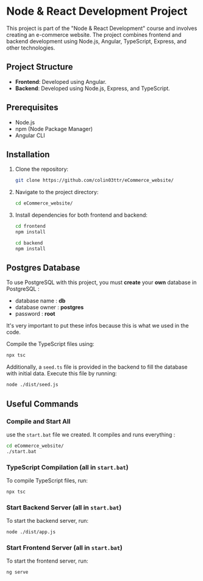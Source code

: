# Node & React Development Project

This project is part of the "Node & React Development" course and involves creating an e-commerce website. The project combines frontend and backend development using Node.js, Angular, TypeScript, Express, and other technologies.

## Project Structure

- **Frontend**: Developed using Angular.
- **Backend**: Developed using Node.js, Express, and TypeScript.

## Prerequisites

- Node.js
- npm (Node Package Manager)
- Angular CLI

## Installation

1. Clone the repository:
    ```sh
    git clone https://github.com/colin03ttr/eCommerce_website/
    ```
2. Navigate to the project directory:
    ```sh
    cd eCommerce_website/
    ```
3. Install dependencies for both frontend and backend:
    ```sh
    cd frontend
    npm install
    ```
    ```sh
    cd backend
    npm install
    ```

## Postgres Database
To use PostgreSQL with this project, you must **create** your **own** database in PostgreSQL :
- database name : **db**
- database owner : **postgres**
- password : **root**

It's very important to put these infos because this is what we used in the code.



Compile the TypeScript files using:
```sh
npx tsc
```
Additionally, a `seed.ts` file is provided in the backend to fill the database with initial data. Execute this file by running:
```sh
node ./dist/seed.js
```

## Useful Commands

### Compile and Start All

use the ``start.bat`` file we created. It compiles and runs everything :
```bash
cd eCommerce_website/
./start.bat
```


### TypeScript Compilation (all in ``start.bat``)

To compile TypeScript files, run:
```sh
npx tsc
```

### Start Backend Server (all in ``start.bat``)

To start the backend server, run:
```sh
node ./dist/app.js
```

### Start Frontend Server (all in ``start.bat``)

To start the frontend server, run:
```sh
ng serve
```

